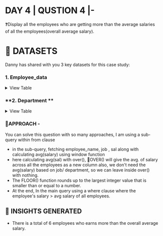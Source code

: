 
# DAY 4 | QUSTION 4 |-
❓Display all the employees who are getting more than the average salaries of all the employees(overall average salary).

 # **:file_folder: DATASETS**
 Danny has shared with you 3 key datasets for this case study:
   ### **1. Employee_data**

 <details><summary>
 View Table
 </summary>
The employee_data table captures all the employees information starting from their name, job role, salary, deptno(from this column we can join this table with the second table)

 | customer_id  | order_date | product_id |
 | -----------  | ---------- | ---------- |
 | A	          | 2021-01-01 | 1 |
 | A	          | 2021-01-01 | 2 |
 | A	          | 2021-01-07 | 2 |
 | A	          | 2021-01-10 | 3 |
 | A	          | 2021-01-11 | 3 |
 | A	          | 2021-01-11 | 3 |
 | B	          | 2021-01-01 | 2 |
 | B	          | 2021-01-02 | 2 |
 | B	          | 2021-01-04 | 1 |
 | B          	| 2021-01-11 | 1 |
 | B	          | 2021-01-16 | 3 |
 | B	          | 2021-02-01 | 3 |
 | C	          | 2021-01-01 | 3 |
 | C	          | 2021-01-01 | 3 |
 | C          	| 2021-01-07 | 3 |

 </details>
 
 ### **2. Department **

 <details><summary>
 View Table
 </summary>
 The department table captures the product information i.e., deptno and the corresponding department name.
 
 | product_id  | product_name | price |
 | ----------  | ------------ | ----- |
 | 1	        | sushi | 10|
 | 2	        | curry | 15 |
 | 3	        | ramen | 12 |

 </details>

### 🎯APPROACH -
You can solve this question with so many approaches, I am using a sub-query within from clause
- in the sub-query, fetching employee_name, job , sal along with calculating avg(salary) using window function
- here calculating avg(sal) with over(),
  📍OVER() will give the avg. of salary across all the employees as a new column
also, we don't need the avg(salary) based on job/ department, so we can leave inside over() with nothing.
- The FLOOR() function rounds up to the largest integer value that is smaller than or equal to a number.
- At the end, In the main query using a where clause where the employee's salary > avg salary of all employees.

## **:dart: INSIGHTS GENERATED**
 - There is a total of 6 employees who earns more than the overall average salary.
 



